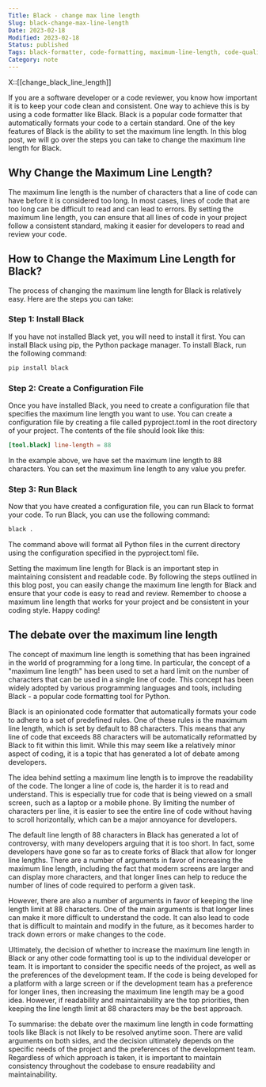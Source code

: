 ```yaml
---
Title: Black - change max line length
Slug: black-change-max-line-length
Date: 2023-02-18
Modified: 2023-02-18
Status: published
Tags: black-formatter, code-formatting, maximum-line-length, code-quality, software-development, python, configuration-file, pyproject-toml, code-consistency, readability
Category: note
---
```

X::[[change_black_line_length]]

If you are a software developer or a code reviewer, you know how important it is to keep your code clean and consistent. One way to achieve this is by using a code formatter like Black. Black is a popular code formatter that automatically formats your code to a certain standard. One of the key features of Black is the ability to set the maximum line length. In this blog post, we will go over the steps you can take to change the maximum line length for Black.

## Why Change the Maximum Line Length?

The maximum line length is the number of characters that a line of code can have before it is considered too long. In most cases, lines of code that are too long can be difficult to read and can lead to errors. By setting the maximum line length, you can ensure that all lines of code in your project follow a consistent standard, making it easier for developers to read and review your code.

## How to Change the Maximum Line Length for Black?

The process of changing the maximum line length for Black is relatively easy. Here are the steps you can take:

### Step 1: Install Black

If you have not installed Black yet, you will need to install it first. You can install Black using pip, the Python package manager. To install Black, run the following command:

```sh
pip install black
```

### Step 2: Create a Configuration File

Once you have installed Black, you need to create a configuration file that specifies the maximum line length you want to use. You can create a configuration file by creating a file called pyproject.toml in the root directory of your project. The contents of the file should look like this:

```toml
[tool.black] line-length = 88
```
In the example above, we have set the maximum line length to 88 characters. You can set the maximum line length to any value you prefer.

### Step 3: Run Black

Now that you have created a configuration file, you can run Black to format your code. To run Black, you can use the following command:

```sh
black .
```

The command above will format all Python files in the current directory using the configuration specified in the pyproject.toml file.

Setting the maximum line length for Black is an important step in maintaining consistent and readable code. By following the steps outlined in this blog post, you can easily change the maximum line length for Black and ensure that your code is easy to read and review. Remember to choose a maximum line length that works for your project and be consistent in your coding style. Happy coding!

## The debate over the maximum line length
The concept of maximum line length is something that has been ingrained in the world of programming for a long time. In particular, the concept of a "maximum line length" has been used to set a hard limit on the number of characters that can be used in a single line of code. This concept has been widely adopted by various programming languages and tools, including Black - a popular code formatting tool for Python.

Black is an opinionated code formatter that automatically formats your code to adhere to a set of predefined rules. One of these rules is the maximum line length, which is set by default to 88 characters. This means that any line of code that exceeds 88 characters will be automatically reformatted by Black to fit within this limit. While this may seem like a relatively minor aspect of coding, it is a topic that has generated a lot of debate among developers.

The idea behind setting a maximum line length is to improve the readability of the code. The longer a line of code is, the harder it is to read and understand. This is especially true for code that is being viewed on a small screen, such as a laptop or a mobile phone. By limiting the number of characters per line, it is easier to see the entire line of code without having to scroll horizontally, which can be a major annoyance for developers.

The default line length of 88 characters in Black has generated a lot of controversy, with many developers arguing that it is too short. In fact, some developers have gone so far as to create forks of Black that allow for longer line lengths. There are a number of arguments in favor of increasing the maximum line length, including the fact that modern screens are larger and can display more characters, and that longer lines can help to reduce the number of lines of code required to perform a given task.

However, there are also a number of arguments in favor of keeping the line length limit at 88 characters. One of the main arguments is that longer lines can make it more difficult to understand the code. It can also lead to code that is difficult to maintain and modify in the future, as it becomes harder to track down errors or make changes to the code.

Ultimately, the decision of whether to increase the maximum line length in Black or any other code formatting tool is up to the individual developer or team. It is important to consider the specific needs of the project, as well as the preferences of the development team. If the code is being developed for a platform with a large screen or if the development team has a preference for longer lines, then increasing the maximum line length may be a good idea. However, if readability and maintainability are the top priorities, then keeping the line length limit at 88 characters may be the best approach.

To summarise: the debate over the maximum line length in code formatting tools like Black is not likely to be resolved anytime soon. There are valid arguments on both sides, and the decision ultimately depends on the specific needs of the project and the preferences of the development team. Regardless of which approach is taken, it is important to maintain consistency throughout the codebase to ensure readability and maintainability.